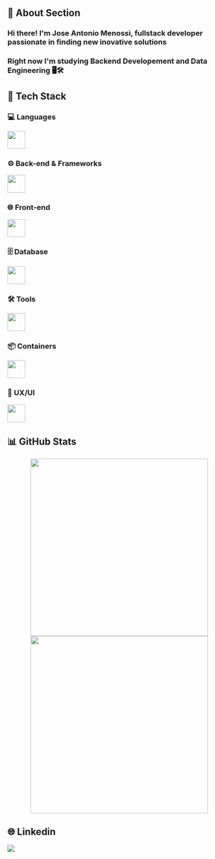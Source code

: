 ## 👋 About Section

### Hi there! I'm Jose Antonio Menossi, fullstack developer passionate in finding new inovative solutions
### Right now I'm studying Backend Developement and Data Engineering 🖥️🛠️

## 🎯 Tech Stack  

### 💻 Languages  
<div align="left">
  <img src="https://skillicons.dev/icons?i=python,js,ts,cs,c" height="40"/>
</div>

### ⚙️ Back-end & Frameworks  
<div align="left">
  <img src="https://skillicons.dev/icons?i=nodejs,express,nestjs,django" height="40"/>
</div>

### 🌐 Front-end  
<div align="left">
  <img src="https://skillicons.dev/icons?i=html,css,react,vue,vite" height="40"/>
</div>

### 🗄 Database
<div align="left">
  <img
src="https://skillicons.dev/icons?i=postgres,mongodb" height="40"/>
</div>

### 🛠️ Tools  
<div align="left">
  <img src="https://skillicons.dev/icons?i=git,github,postman,vscode,visualstudio,pycharm" height="40"/>
</div>

### 📦 Containers  
<div align="left">
  <img src="https://skillicons.dev/icons?i=docker,kubernetes" height="40"/>
</div>

### 🎨 UX/UI  
<div align="left">
  <img src="https://skillicons.dev/icons?i=figma" height="40"/>
</div>

## 📊 GitHub Stats  
<div align="center" display>
  <img width="400rem" src="https://github-readme-stats.vercel.app/api?username=MenossiJose&theme=synthwave&hide_rank=false" />
  <br>
  <img width="400rem" src="https://github-readme-stats.vercel.app/api/top-langs/?username=MenossiJose&langs_count=8&theme=synthwave&layout=donut" />
</div>

## 🌐 Linkedin

<a href="https://www.linkedin.com/in/jose-antonio-menossi/" target="_blank">
  <img src="https://img.shields.io/badge/LinkedIn-%230077B5.svg?style=for-the-badge&logo=linkedin&logoColor=white">
</a>


